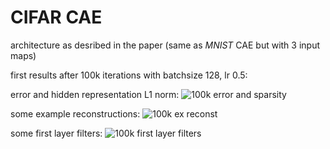 # CIFAR CAE

architecture as desribed in the paper (same as *MNIST* CAE but with 3 input maps)

first results after 100k iterations with batchsize 128, lr 0.5:

error and hidden representation L1 norm:
![100k error and sparsity](error_sparsity_100k.png)

some example reconstructions:
![100k ex reconst](reconstructions_100k.png)

some first layer filters:
![100k first layer filters](first_layer_filters_100k.png)
